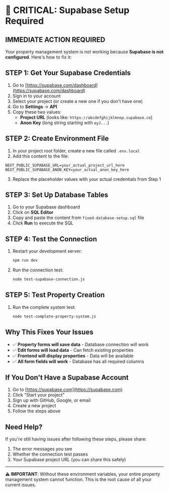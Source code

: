 # 🚨 CRITICAL: Supabase Setup Required

## **IMMEDIATE ACTION REQUIRED**

Your property management system is not working because **Supabase is not configured**. Here's how to fix it:

## **STEP 1: Get Your Supabase Credentials**

1. Go to [https://supabase.com/dashboard](https://supabase.com/dashboard)
2. Sign in to your account
3. Select your project (or create a new one if you don't have one)
4. Go to **Settings** → **API**
5. Copy these two values:
   - **Project URL** (looks like: `https://abcdefghijklmnop.supabase.co`)
   - **Anon Key** (long string starting with `eyJ...`)

## **STEP 2: Create Environment File**

1. In your project root folder, create a new file called `.env.local`
2. Add this content to the file:

```env
NEXT_PUBLIC_SUPABASE_URL=your_actual_project_url_here
NEXT_PUBLIC_SUPABASE_ANON_KEY=your_actual_anon_key_here
```

3. Replace the placeholder values with your actual credentials from Step 1

## **STEP 3: Set Up Database Tables**

1. Go to your Supabase dashboard
2. Click on **SQL Editor**
3. Copy and paste the content from `fixed-database-setup.sql` file
4. Click **Run** to execute the SQL

## **STEP 4: Test the Connection**

1. Restart your development server:
   ```bash
   npm run dev
   ```

2. Run the connection test:
   ```bash
   node test-supabase-connection.js
   ```

## **STEP 5: Test Property Creation**

1. Run the complete system test:
   ```bash
   node test-complete-property-system.js
   ```

## **Why This Fixes Your Issues**

- ✅ **Property forms will save data** - Database connection will work
- ✅ **Edit forms will load data** - Can fetch existing properties
- ✅ **Frontend will display properties** - Data will be available
- ✅ **All form fields will work** - Database has all required columns

## **If You Don't Have a Supabase Account**

1. Go to [https://supabase.com](https://supabase.com)
2. Click "Start your project"
3. Sign up with GitHub, Google, or email
4. Create a new project
5. Follow the steps above

## **Need Help?**

If you're still having issues after following these steps, please share:
1. The error messages you see
2. Whether the connection test passes
3. Your Supabase project URL (you can share this safely)

---

**⚠️ IMPORTANT**: Without these environment variables, your entire property management system cannot function. This is the root cause of all your current issues.
